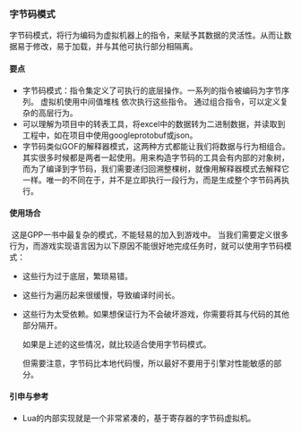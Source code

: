 ###  字节码模式 

​	字节码模式，将行为编码为虚拟机器上的指令，来赋予其数据的灵活性。从而让数据易于修改，易于加载，并与其他可执行部分相隔离。

#### 要点

- 字节码模式：指令集定义了可执行的底层操作。一系列的指令被编码为字节序列。 虚拟机使用中间值堆栈 依次执行这些指令。 通过组合指令，可以定义复杂的高层行为。
- 可以理解为项目中的转表工具，将excel中的数据转为二进制数据，并读取到工程中，如在项目中使用googleprotobuf或json。
- 字节码类似GOF的解释器模式，这两种方式都能让我们将数据与行为相组合。其实很多时候都是两者一起使用。用来构造字节码的工具会有内部的对象树，而为了编译到字节码，我们需要递归回溯整棵树，就像用解释器模式去解释它一样。唯一的不同在于，并不是立即执行一段行为，而是生成整个字节码再执行。

#### 使用场合

​	这是GPP一书中最复杂的模式，不能轻易的加入到游戏中。 当我们需要定义很多行为，而游戏实现语言因为以下原因不能很好地完成任务时，就可以使用字节码模式：

- 这些行为过于底层，繁琐易错。

- 这些行为遍历起来很缓慢，导致编译时间长。

- 这些行为太受依赖。如果想保证行为不会破坏游戏，你需要将其与代码的其他部分隔开。

  如果是上述的这些情况，就比较适合使用字节码模式。

  但需要注意，字节码比本地代码慢，所以最好不要用于引擎对性能敏感的部分。

#### 引申与参考

- Lua的内部实现就是一个非常紧凑的，基于寄存器的字节码虚拟机。